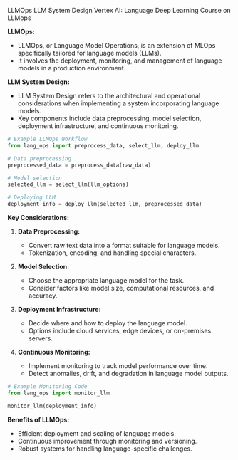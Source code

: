 LLMOps
LLM System Design
Vertex AI: Language
Deep Learning Course on LLMops


**LLMOps:**
- LLMOps, or Language Model Operations, is an extension of MLOps specifically tailored for language models (LLMs).
- It involves the deployment, monitoring, and management of language models in a production environment.

**LLM System Design:**
- LLM System Design refers to the architectural and operational considerations when implementing a system incorporating language models.
- Key components include data preprocessing, model selection, deployment infrastructure, and continuous monitoring.

```python
# Example LLMOps Workflow
from lang_ops import preprocess_data, select_llm, deploy_llm

# Data preprocessing
preprocessed_data = preprocess_data(raw_data)

# Model selection
selected_llm = select_llm(llm_options)

# Deploying LLM
deployment_info = deploy_llm(selected_llm, preprocessed_data)
```

**Key Considerations:**
1. **Data Preprocessing:**
   - Convert raw text data into a format suitable for language models.
   - Tokenization, encoding, and handling special characters.

2. **Model Selection:**
   - Choose the appropriate language model for the task.
   - Consider factors like model size, computational resources, and accuracy.

3. **Deployment Infrastructure:**
   - Decide where and how to deploy the language model.
   - Options include cloud services, edge devices, or on-premises servers.

4. **Continuous Monitoring:**
   - Implement monitoring to track model performance over time.
   - Detect anomalies, drift, and degradation in language model outputs.

```python
# Example Monitoring Code
from lang_ops import monitor_llm

monitor_llm(deployment_info)
```

**Benefits of LLMOps:**
- Efficient deployment and scaling of language models.
- Continuous improvement through monitoring and versioning.
- Robust systems for handling language-specific challenges.
